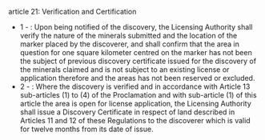 article 21: Verification and Certification

<ul>
			<li>1 - : Upon being notified of the discovery, the Licensing Authority shall verify the nature of the minerals submitted and the location of the marker placed by the discoverer, and shall confirm that the area in question for one square kilometer centred on the marker has not been the subject of previous discovery certificate issued for the discovery of the minerals claimed and is not subject to an existing license or application therefore and the areas has not been reserved or excluded.<ul>
			</ul></li>			<li>2 - : Where the discovery is verified and in accordance with Article 13 sub-articles (1) to (4) of the Proclamation and with sub-article (1) of this article the area is open for license application, the Licensing Authority shall issue a Discovery Certificate in respect of land described in Articles 11 and 12 of these Regulations to the discoverer which is valid for twelve months from its date of issue.<ul>
			</ul></li></ul>